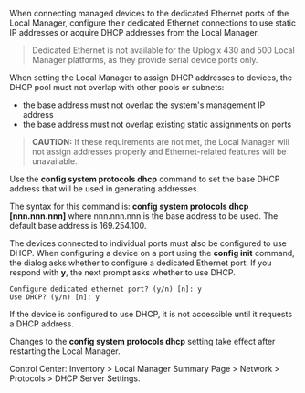 When connecting managed devices to the dedicated Ethernet ports of the Local Manager, configure their dedicated Ethernet connections to use static IP addresses or acquire DHCP addresses from the Local Manager.

>Dedicated Ethernet is not available for the Uplogix 430 and 500 Local Manager platforms, as they provide serial device ports only.

When setting the Local Manager to assign DHCP addresses to devices, the DHCP pool must not overlap with other pools or subnets:

 - the base address must not overlap the system's management IP address
 - the base address must not overlap existing static assignments on ports

> **CAUTION:** If these requirements are not met, the Local Manager will not assign addresses properly and Ethernet-related features will be unavailable.

Use the **config system protocols dhcp** command to set the base DHCP address that will be used in generating addresses.

The syntax for this command is: **config system protocols dhcp [nnn.nnn.nnn]** where nnn.nnn.nnn is the base address to be used. The default base address is 169.254.100.

The devices connected to individual ports must also be configured to use DHCP. When configuring a device on a port using the **config init** command, the dialog asks whether to configure a dedicated Ethernet port. If you respond with **y**, the next prompt asks whether to use DHCP. 

```
Configure dedicated ethernet port? (y/n) [n]: y
Use DHCP? (y/n) [n]: y
```

If the device is configured to use DHCP, it is not accessible until it requests a DHCP address.

Changes to the **config system protocols dhcp** setting take effect after restarting the Local Manager.

Control Center: Inventory > Local Manager Summary Page > Network > Protocols > DHCP Server Settings.

<!-- 5.2 --> 

